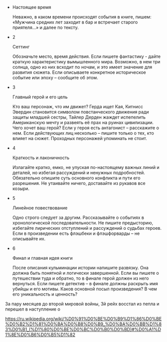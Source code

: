 - Настоящее время
    
    Неважно, в каком времени происходят события в книге, пишем: «Мужчина средних лет заходит в бар и встречает старого приятеля...» и далее по тексту.
    
- 2
    
    Сеттинг
    
    Обозначьте место, время действия. Если пишете фантастику - дайте краткую характеристику вымышленного мира. Возможно, в нем три солнца, одно из них всходит по ночам, и это имеет значение для развития сюжета. Если описываете конкретное историческое событие или эпоху – сообщите об этом.
    
- 3
    
    Главный герой и его цель
    
    Кто ваш персонаж, что им движет? Герда ищет Кая, Китнисс Эвердин становится символом повстанческого движения ради защиты младшей сестры, Тайлер Дерден жаждет испепелить Американскую мечту и развеять её прах на руинах цивилизации. Чего хочет ваш герой? Если у героя есть антагонист – расскажите о нем. Если действующих лиц несколько – пишите только о тех, кто влияет на сюжет. Проходных персонажей упоминать не стоит.
    
- 4
    
    Краткость и лаконичность
    
    Излагайте кратко, емко, не упуская по-настоящему важных линий и деталей, но избегая рассуждений и ненужных подробностей. Обязательно опишите суть основного конфликта и пути его разрешения. Не утаивайте ничего, доставайте из рукавов все козыри.
    
- 5
    
    Линейное повествование
    
    Одно строго следует за другим. Рассказывайте о событиях в хронологической последовательности. Не пишите предысторию, избегайте лирических отступлений и рассуждений о судьбах героев. Если в произведении есть флэшбеки и флэшфорварды – не описывайте их.
    
- 6
    
    Финал и главная идея книги
    
    После описания кульминации истории напишите развязку. Она должна быть понятной и логически завершенной. Если вы пишете о путешествии туда и обратно, то в финале герой должен из него вернуться. Если пишете детектив – в финале должны раскрыть имя убийцы и его мотивы. Каков основной посыл произведения? В чем его уникальность и ценность?


За пару месяцев до второй мировой войны, 3й рейх восстал из пепла и перешел в наступление о

https://ru.wikipedia.org/wiki/%D0%91%D0%BE%D0%B9%D1%86%D0%BE%D0%B2%D1%81%D0%BA%D0%B8%D0%B9_%D0%BA%D0%BB%D1%83%D0%B1_(%D1%80%D0%BE%D0%BC%D0%B0%D0%BD)#%D0%A1%D1%8E%D0%B6%D0%B5%D1%82